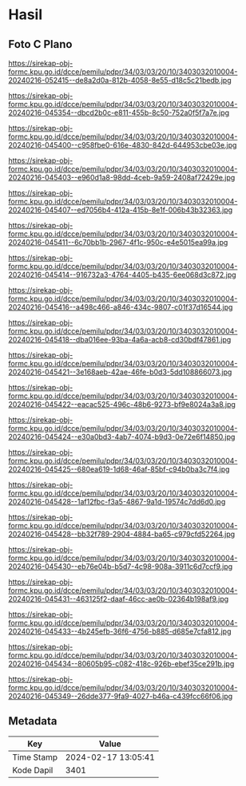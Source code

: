 # Hasil

## Foto C Plano

https://sirekap-obj-formc.kpu.go.id/dcce/pemilu/pdpr/34/03/03/20/10/3403032010004-20240216-052415--de8a2d0a-812b-4058-8e55-d18c5c21bedb.jpg

https://sirekap-obj-formc.kpu.go.id/dcce/pemilu/pdpr/34/03/03/20/10/3403032010004-20240216-045354--dbcd2b0c-e811-455b-8c50-752a0f5f7a7e.jpg

https://sirekap-obj-formc.kpu.go.id/dcce/pemilu/pdpr/34/03/03/20/10/3403032010004-20240216-045400--c958fbe0-616e-4830-842d-644953cbe03e.jpg

https://sirekap-obj-formc.kpu.go.id/dcce/pemilu/pdpr/34/03/03/20/10/3403032010004-20240216-045403--e960d1a8-98dd-4ceb-9a59-2408af72429e.jpg

https://sirekap-obj-formc.kpu.go.id/dcce/pemilu/pdpr/34/03/03/20/10/3403032010004-20240216-045407--ed7056b4-412a-415b-8e1f-006b43b32363.jpg

https://sirekap-obj-formc.kpu.go.id/dcce/pemilu/pdpr/34/03/03/20/10/3403032010004-20240216-045411--6c70bb1b-2967-4f1c-950c-e4e5015ea99a.jpg

https://sirekap-obj-formc.kpu.go.id/dcce/pemilu/pdpr/34/03/03/20/10/3403032010004-20240216-045414--916732a3-4764-4405-b435-6ee068d3c872.jpg

https://sirekap-obj-formc.kpu.go.id/dcce/pemilu/pdpr/34/03/03/20/10/3403032010004-20240216-045416--a498c466-a846-434c-9807-c01f37d16544.jpg

https://sirekap-obj-formc.kpu.go.id/dcce/pemilu/pdpr/34/03/03/20/10/3403032010004-20240216-045418--dba016ee-93ba-4a6a-acb8-cd30bdf47861.jpg

https://sirekap-obj-formc.kpu.go.id/dcce/pemilu/pdpr/34/03/03/20/10/3403032010004-20240216-045421--3e168aeb-42ae-46fe-b0d3-5dd108866073.jpg

https://sirekap-obj-formc.kpu.go.id/dcce/pemilu/pdpr/34/03/03/20/10/3403032010004-20240216-045422--eacac525-496c-48b6-9273-bf9e8024a3a8.jpg

https://sirekap-obj-formc.kpu.go.id/dcce/pemilu/pdpr/34/03/03/20/10/3403032010004-20240216-045424--e30a0bd3-4ab7-4074-b9d3-0e72e6f14850.jpg

https://sirekap-obj-formc.kpu.go.id/dcce/pemilu/pdpr/34/03/03/20/10/3403032010004-20240216-045425--680ea619-1d68-46af-85bf-c94b0ba3c7f4.jpg

https://sirekap-obj-formc.kpu.go.id/dcce/pemilu/pdpr/34/03/03/20/10/3403032010004-20240216-045428--1af12fbc-f3a5-4867-9a1d-19574c7dd6d0.jpg

https://sirekap-obj-formc.kpu.go.id/dcce/pemilu/pdpr/34/03/03/20/10/3403032010004-20240216-045428--bb32f789-2904-4884-ba65-c979cfd52264.jpg

https://sirekap-obj-formc.kpu.go.id/dcce/pemilu/pdpr/34/03/03/20/10/3403032010004-20240216-045430--eb76e04b-b5d7-4c98-908a-3911c6d7ccf9.jpg

https://sirekap-obj-formc.kpu.go.id/dcce/pemilu/pdpr/34/03/03/20/10/3403032010004-20240216-045431--463125f2-daaf-46cc-ae0b-02364b198af9.jpg

https://sirekap-obj-formc.kpu.go.id/dcce/pemilu/pdpr/34/03/03/20/10/3403032010004-20240216-045433--4b245efb-36f6-4756-b885-d685e7cfa812.jpg

https://sirekap-obj-formc.kpu.go.id/dcce/pemilu/pdpr/34/03/03/20/10/3403032010004-20240216-045434--80605b95-c082-418c-926b-ebef35ce291b.jpg

https://sirekap-obj-formc.kpu.go.id/dcce/pemilu/pdpr/34/03/03/20/10/3403032010004-20240216-045349--26dde377-9fa9-4027-b46a-c439fcc66f06.jpg


## Metadata

| Key        | Value               |
| ---------- | ------------------- |
| Time Stamp | 2024-02-17 13:05:41 |
| Kode Dapil | 3401                |



